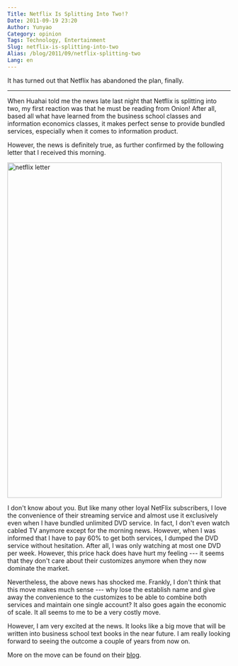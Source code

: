 ```yaml
---
Title: Netflix Is Splitting Into Two!?
Date: 2011-09-19 23:20
Author: Yunyao
Category: opinion
Tags: Technology, Entertainment
Slug: netflix-is-splitting-into-two
Alias: /blog/2011/09/netflix-splitting-two
Lang: en
---
```


It has turned out that Netflix has abandoned the plan, finally.

  

-------------------------------------------------------------------------------------------

  

When Huahai told me the news late last night that Netflix is splitting into two, my first reaction was that he must be reading from Onion! After all, based all what have learned from the business school classes and information economics classes, it makes perfect sense to provide bundled services, especially when it comes to information product.

  

However, the news is definitely true, as further confirmed by the following letter that I received this morning.

  

<img src="https://farm7.static.flickr.com/6166/6163911899_2c0010dbc8_b.jpg" width="484" height="755" alt="netflix letter" />

  

I don't know about you. But like many other loyal NetFlix subscribers, I love the convenience of their streaming service and almost use it exclusively even when I have bundled unlimited DVD service. In fact, I don't even watch cabled TV anymore except for the morning news. However, when I was informed that I have to pay 60% to get both services, I dumped the DVD service without hesitation. After all, I was only watching at most one DVD per week. However, this price hack does have hurt my feeling --- it seems that they don't care about their customizes anymore when they now dominate the market.

  

Nevertheless, the above news has shocked me. Frankly, I don't think that this move makes much sense --- why lose the establish name and give away the convenience to the customizes to be able to combine both services and maintain one single account? It also goes again the economic of scale. It all seems to me to be a very costly move.

  

However, I am very excited at the news. It looks like a big move that will be written into business school text books in the near future. I am really looking forward to seeing the outcome a couple of years from now on.

  

More on the move can be found on their [blog](https://blog.netflix.com/2011/09/explanation-and-some-reflections.html?lnktrk=EMP&g=935BBD64D88F21C24044EB3702C7EF2A0AC0315E&lkid=netflixBlog).

</p>
